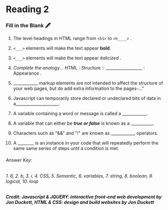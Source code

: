 # Reading 2 

### Fill in the Blank 🖋️

  1. The level headings in HTML range from ```<h1>``` to ```<h____>``` .
    
  
  2. ```<___>``` elements will make the text appear **bold**.

      
  3. ```<___>``` elements will make the text appear  *italicized* .
 
  
  4. *Complete the analogy*...  HTML : Structure :: __________________ : Appearance .
    

  5. ____________ markup elements are not intended to affect the structure of your web pages, but do add extra information to the pages-..."

 
  6. Javascript can temporarily store declared or undeclared bits of data in a_____________________.  
 
    
  7. A variable containing a word or message is called a ____________.


  8. A variable that can either be ***true or false*** is known as a ___________.  


  9. Characters such as "&&" and "!" are known as ____________ operators.


  10. A ________ is an instance in your code that will repeatedly perform the same same series of steps until a condition is met. 
###### Answer Key:
###### 1. 6, 2. b, 3. i, 4. CSS, 5. Semantic, 6. variables, 7. string, 8. boolean, 9. logical, 10. loop


##### Credit: ***Javascript & JQUERY: interactive front-end web development*** by Jon Duckett, ***HTML & CSS: design and build websites*** by Jon Duckett 
